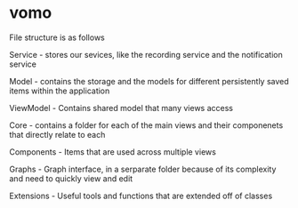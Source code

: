 # vomo

File structure is as follows

Service - stores our sevices, like the recording service and the notification service

Model - contains the storage and the models for different persistently saved items within the application

ViewModel - Contains shared model that many views access

Core - contains a folder for each of the main views and their componenets that directly relate to each

Components - Items that are used across multiple views 

Graphs - Graph interface, in a serparate folder because of its complexity and need to quickly view and edit

Extensions - Useful tools and functions that are extended off of classes
